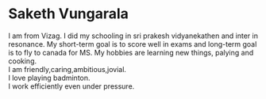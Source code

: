 # Saketh Vungarala

I am from Vizag.
I did my schooling in sri prakesh vidyanekathen and inter in resonance. 
My short-term goal is to score well in exams and long-term goal is to fly to canada for MS. 
My hobbies are learning new things, palying and cooking.  
I am friendly,caring,ambitious,jovial.  
I love playing badminton.  
I work efficiently even under pressure.
